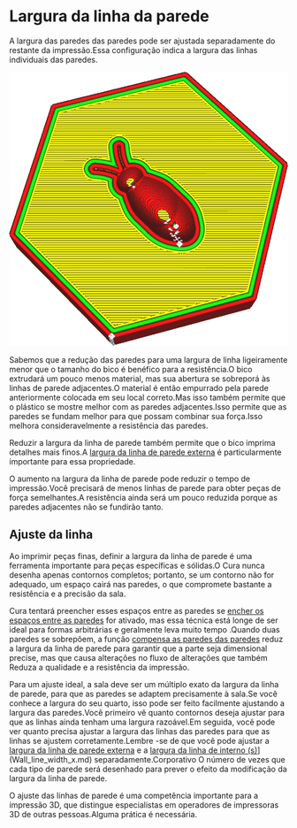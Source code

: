 Largura da linha da parede
====
A largura das paredes das paredes pode ser ajustada separadamente do restante da impressão.Essa configuração indica a largura das linhas individuais das paredes.

![As linhas para as paredes são muito mais largas que as demais](../../../articles/images/wall_line_width.png)

Sabemos que a redução das paredes para uma largura de linha ligeiramente menor que o tamanho do bico é benéfico para a resistência.O bico extrudará um pouco menos material, mas sua abertura se sobreporá às linhas de parede adjacentes.O material é então empurrado pela parede anteriormente colocada em seu local correto.Mas isso também permite que o plástico se mostre melhor com as paredes adjacentes.Isso permite que as paredes se fundam melhor para que possam combinar sua força.Isso melhora consideravelmente a resistência das paredes.

Reduzir a largura da linha de parede também permite que o bico imprima detalhes mais finos.A [largura da linha de parede externa](Wall_line_width_0.md) é particularmente importante para essa propriedade.

O aumento na largura da linha de parede pode reduzir o tempo de impressão.Você precisará de menos linhas de parede para obter peças de força semelhantes.A resistência ainda será um pouco reduzida porque as paredes adjacentes não se fundirão tanto.

Ajuste da linha
----
Ao imprimir peças finas, definir a largura da linha de parede é uma ferramenta importante para peças específicas e sólidas.O Cura nunca desenha apenas contornos completos; portanto, se um contorno não for adequado, um espaço cairá nas paredes, o que compromete bastante a resistência e a precisão da sala.

Cura tentará preencher esses espaços entre as paredes se [encher os espaços entre as paredes](../shell/FILL_PERIMETER_GAPS.MD) for ativado, mas essa técnica está longe de ser ideal para formas arbitrárias e geralmente leva muito tempo .Quando duas paredes se sobrepõem, a função [compensa as paredes das paredes](../shell/Travel_compense_overlapping_walls_enabled.md) reduz a largura da linha de parede para garantir que a parte seja dimensional precise, mas que causa alterações no fluxo de alterações que também Reduza a qualidade e a resistência da impressão.

Para um ajuste ideal, a sala deve ser um múltiplo exato da largura da linha de parede, para que as paredes se adaptem precisamente à sala.Se você conhece a largura do seu quarto, isso pode ser feito facilmente ajustando a largura das paredes.Você primeiro vê quanto contornos deseja ajustar para que as linhas ainda tenham uma largura razoável.Em seguida, você pode ver quanto precisa ajustar a largura das linhas das paredes para que as linhas se ajustem corretamente.Lembre -se de que você pode ajustar a [largura da linha de parede externa](Wall_Line_Width_0.md) e a [largura da linha de interno (s)](s)](Wall_line_width_x.md) separadamente.Corporativo O número de vezes que cada tipo de parede será desenhado para prever o efeito da modificação da largura da linha de parede.

O ajuste das linhas de parede é uma competência importante para a impressão 3D, que distingue especialistas em operadores de impressoras 3D de outras pessoas.Alguma prática é necessária.